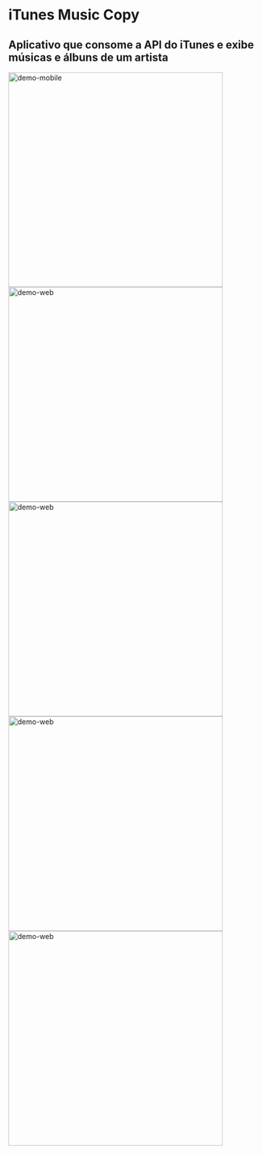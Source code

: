 # iTunes Music Copy

## Aplicativo que consome a API do iTunes e exibe músicas e álbuns de um artista

<div>
  <img src="https://i.imgur.com/NuXPF1G.png" alt="demo-mobile" height="425">
  <img src="https://i.imgur.com/U6cwokF.png" alt="demo-web" height="425">
  <img src="https://i.imgur.com/biRtjRd.png" alt="demo-web" height="425">
  <img src="https://i.imgur.com/cNTAPMb.png" alt="demo-web" height="425">
  <img src="https://i.imgur.com/DnxCkB6.png" alt="demo-web" height="425">
</div>
